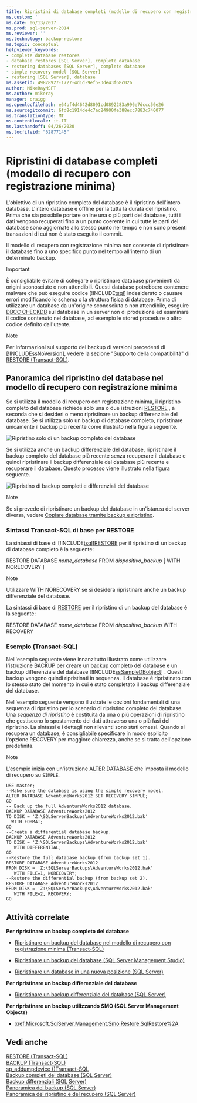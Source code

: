 ```yaml
---
title: Ripristini di database completi (modello di recupero con registrazione minima) | Microsoft Docs
ms.custom: ''
ms.date: 06/13/2017
ms.prod: sql-server-2014
ms.reviewer: ''
ms.technology: backup-restore
ms.topic: conceptual
helpviewer_keywords:
- complete database restores
- database restores [SQL Server], complete database
- restoring databases [SQL Server], complete database
- simple recovery model [SQL Server]
- restoring [SQL Server], database
ms.assetid: 49828927-1727-4d1d-9ef5-3de43f68c026
author: MikeRayMSFT
ms.author: mikeray
manager: craigg
ms.openlocfilehash: e64bf4d4642d8091cd0892283a996e7dccc56e26
ms.sourcegitcommit: 6fd8c1914de4c7ac24900fe388ecc7883c740077
ms.translationtype: MT
ms.contentlocale: it-IT
ms.lasthandoff: 04/26/2020
ms.locfileid: "62877145"
---
```

# <a name="complete-database-restores-simple-recovery-model"></a>Ripristini di database completi (modello di recupero con registrazione minima)
  L'obiettivo di un ripristino completo del database è il ripristino dell'intero database. L'intero database è offline per la tutta la durata del ripristino. Prima che sia possibile portare online una o più parti del database, tutti i dati vengono recuperati fino a un punto coerente in cui tutte le parti del database sono aggiornate allo stesso punto nel tempo e non sono presenti transazioni di cui non è stato eseguito il commit.  
  
 Il modello di recupero con registrazione minima non consente di ripristinare il database fino a uno specifico punto nel tempo all'interno di un determinato backup.  
  
> [!IMPORTANT]  
>  È consigliabile evitare di collegare o ripristinare database provenienti da origini sconosciute o non attendibili. Questi database potrebbero contenere malware che può eseguire codice [!INCLUDE[tsql](../../../includes/tsql-md.md)] indesiderato o causare errori modificando lo schema o la struttura fisica di database. Prima di utilizzare un database da un'origine sconosciuta o non attendibile, eseguire [DBCC CHECKDB](/sql/t-sql/database-console-commands/dbcc-checkdb-transact-sql) sul database in un server non di produzione ed esaminare il codice contenuto nel database, ad esempio le stored procedure o altro codice definito dall'utente.  
  

  
> [!NOTE]  
>  Per informazioni sul supporto dei backup di versioni precedenti di [!INCLUDE[ssNoVersion](../../includes/ssnoversion-md.md)], vedere la sezione "Supporto della compatibilità" di [RESTORE &#40;Transact-SQL&#41;](/sql/t-sql/statements/restore-statements-transact-sql).  
  
##  <a name="overview-of-database-restore-under-the-simple-recovery-model"></a><a name="Overview"></a> Panoramica del ripristino del database nel modello di recupero con registrazione minima  
 Se si utilizza il modello di recupero con registrazione minima, il ripristino completo del database richiede solo una o due istruzioni [RESTORE](/sql/t-sql/statements/restore-statements-transact-sql) , a seconda che si desideri o meno ripristinare un backup differenziale del database. Se si utilizza solo un backup di database completo, ripristinare unicamente il backup più recente come illustrato nella figura seguente.  
  
 ![Ripristino solo di un backup completo del database](../../database-engine/media/bnrr-rmsimple1-fulldbbu.gif "Ripristino solo di un backup completo del database")  
  
 Se si utilizza anche un backup differenziale del database, ripristinare il backup completo del database più recente senza recuperare il database e quindi ripristinare il backup differenziale del database più recente e recuperare il database. Questo processo viene illustrato nella figura seguente.  
  
 ![Ripristino di backup completi e differenziali del database](../../database-engine/media/bnrr-rmsimple2-diffdbbu.gif "Ripristino di backup completi e differenziali del database")  
  
> [!NOTE]  
>  Se si prevede di ripristinare un backup del database in un'istanza del server diversa, vedere [Copiare database tramite backup e ripristino](../databases/copy-databases-with-backup-and-restore.md).  
  
###  <a name="basic-transact-sql-restore-syntax"></a><a name="TsqlSyntax"></a> Sintassi Transact-SQL di base per RESTORE  
 La sintassi di base di [!INCLUDE[tsql](../../../includes/tsql-md.md)][RESTORE](/sql/t-sql/statements/restore-statements-transact-sql) per il ripristino di un backup di database completo è la seguente:  
  
 RESTORE DATABASE *nome_database* FROM *dispositivo_backup* [ WITH NORECOVERY ]  
  
> [!NOTE]  
>  Utilizzare WITH NORECOVERY se si desidera ripristinare anche un backup differenziale del database.  
  
 La sintassi di base di [RESTORE](/sql/t-sql/statements/restore-statements-transact-sql) per il ripristino di un backup del database è la seguente:  
  
 RESTORE DATABASE *nome_database* FROM *dispositivo_backup* WITH RECOVERY  
  
###  <a name="example-transact-sql"></a><a name="Example"></a> Esempio (Transact-SQL)  
 Nell'esempio seguente viene innanzitutto illustrato come utilizzare l'istruzione [BACKUP](/sql/t-sql/statements/backup-transact-sql) per creare un backup completo del database e un backup differenziale del database [!INCLUDE[ssSampleDBobject](../../includes/sssampledbobject-md.md)] . Questi backup vengono quindi ripristinati in sequenza. Il database è ripristinato con lo stesso stato del momento in cui è stato completato il backup differenziale del database.  
  
 Nell'esempio seguente vengono illustrate le opzioni fondamentali di una sequenza di ripristino per lo scenario di ripristino completo del database. Una *sequenza di ripristino* è costituita da una o più operazioni di ripristino che gestiscono lo spostamento dei dati attraverso una o più fasi del ripristino. La sintassi e i dettagli non rilevanti sono stati omessi. Quando si recupera un database, è consigliabile specificare in modo esplicito l'opzione RECOVERY per maggiore chiarezza, anche se si tratta dell'opzione predefinita.  
  
> [!NOTE]  
>  L'esempio inizia con un'istruzione [ALTER DATABASE](/sql/t-sql/statements/alter-database-transact-sql) che imposta il modello di recupero su `SIMPLE`.  
  
```  
USE master;  
--Make sure the database is using the simple recovery model.  
ALTER DATABASE AdventureWorks2012 SET RECOVERY SIMPLE;  
GO  
-- Back up the full AdventureWorks2012 database.  
BACKUP DATABASE AdventureWorks2012   
TO DISK = 'Z:\SQLServerBackups\AdventureWorks2012.bak'   
  WITH FORMAT;  
GO  
--Create a differential database backup.  
BACKUP DATABASE AdventureWorks2012   
TO DISK = 'Z:\SQLServerBackups\AdventureWorks2012.bak'  
   WITH DIFFERENTIAL;  
GO  
--Restore the full database backup (from backup set 1).  
RESTORE DATABASE AdventureWorks2012   
FROM DISK = 'Z:\SQLServerBackups\AdventureWorks2012.bak'   
   WITH FILE=1, NORECOVERY;  
--Restore the differential backup (from backup set 2).  
RESTORE DATABASE AdventureWorks2012   
FROM DISK = 'Z:\SQLServerBackups\AdventureWorks2012.bak'   
   WITH FILE=2, RECOVERY;  
GO  
```  
  
##  <a name="related-tasks"></a><a name="RelatedTasks"></a> Attività correlate  
 **Per ripristinare un backup completo del database**  
  
-   [Ripristinare un backup del database nel modello di recupero con registrazione minima &#40;Transact-SQL&#41;](restore-a-database-backup-under-the-simple-recovery-model-transact-sql.md)  
  
-   [Ripristinare un backup del database &#40;SQL Server Management Studio&#41;](restore-a-database-backup-using-ssms.md)  
  
-   [Ripristinare un database in una nuova posizione &#40;SQL Server&#41;](restore-a-database-to-a-new-location-sql-server.md)  
  
 **Per ripristinare un backup differenziale del database**  
  
-   [Ripristinare un backup differenziale del database &#40;SQL Server&#41;](restore-a-differential-database-backup-sql-server.md)  
  
 **Per ripristinare un backup utilizzando SMO (SQL Server Management Objects)**  
  
-   <xref:Microsoft.SqlServer.Management.Smo.Restore.SqlRestore%2A>  
  

  
## <a name="see-also"></a>Vedi anche  
 [RESTORE &#40;Transact-SQL&#41;](/sql/t-sql/statements/restore-statements-transact-sql)   
 [BACKUP &#40;Transact-SQL&#41;](/sql/t-sql/statements/backup-transact-sql)   
 [sp_addumpdevice &#40;&#41;Transact-SQL](/sql/relational-databases/system-stored-procedures/sp-addumpdevice-transact-sql)   
 [Backup completi del database &#40;SQL Server&#41;](full-database-backups-sql-server.md)   
 [Backup differenziali &#40;SQL Server&#41;](differential-backups-sql-server.md)   
 [Panoramica del backup &#40;SQL Server&#41;](backup-overview-sql-server.md)   
 [Panoramica del ripristino e del recupero &#40;SQL Server&#41;](restore-and-recovery-overview-sql-server.md)  
  
  
